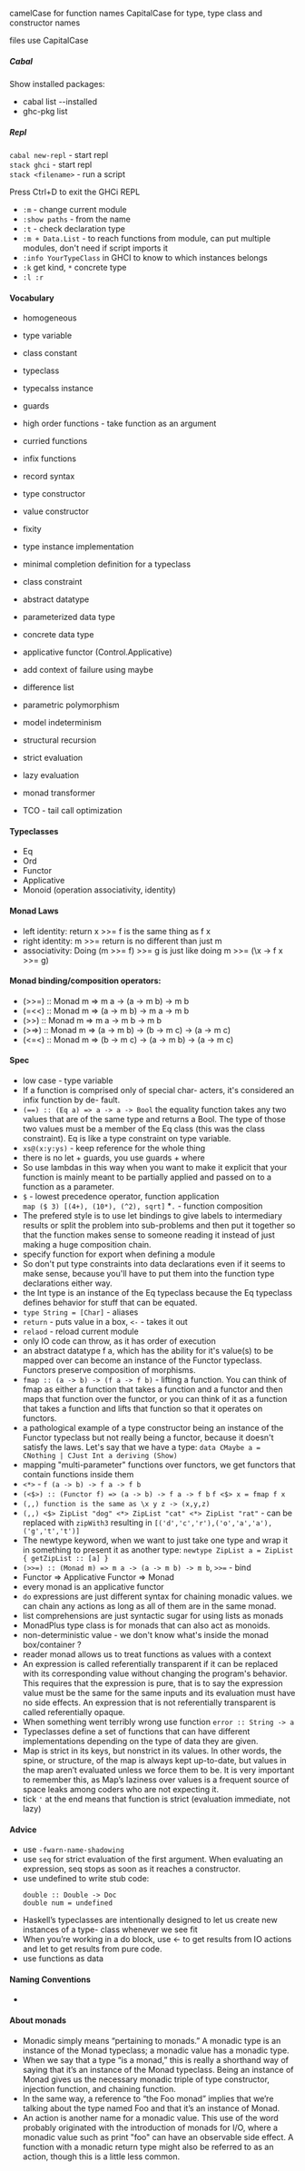 
camelCase for function names
CapitalCase for type, type class and constructor names

files use CapitalCase

##### Cabal
Show installed packages:  
* cabal list --installed
* ghc-pkg list

##### Repl
```cabal new-repl``` - start repl  
```stack ghci``` - start repl  
```stack <filename>``` - run a script  

Press Ctrl+D to exit the GHCi REPL  
* ```:m``` - change current module  
* ```:show paths``` - from the name
* ```:t``` - check declaration type  
* ```:m + Data.List``` - to reach functions from module,
    can put multiple modules, don't need if script
    imports it
* ```:info YourTypeClass``` in GHCI to know to which 
    instances belongs
* ```:k``` get kind, ```*``` concrete type
* ```:l :r```

#### Vocabulary
* homogeneous
* type variable
* class constant
* typeclass
* typecalss instance
* guards
* high order functions - take function as an argument
* curried functions
* infix functions
* record syntax
* type constructor
* value constructor
* fixity
* type instance implementation
* minimal completion definition for a typeclass
* class constraint
* abstract datatype 
* parameterized data type
* concrete data type
* applicative functor (Control.Applicative)
* add context of failure using maybe
* difference list
* parametric polymorphism
* model indeterminism
* structural recursion
* strict evaluation
* lazy evaluation

* monad transformer

* TCO - tail call optimization

#### Typeclasses
* Eq
* Ord
* Functor
* Applicative
* Monoid (operation associativity, identity)

#### Monad Laws
* left identity: return x >>= f is the same thing as f x
* right identity: m >>= return is no different than just m
* associativity: Doing (m >>= f) >>= g is just like doing m >>= (\x -> f x >>= g)

#### Monad binding/composition operators:
* (>>=) :: Monad m => m a -> (a -> m b) -> m b
* (=<<) :: Monad m => (a -> m b) -> m a -> m b
* (>>) :: Monad m => m a -> m b -> m b
* (>=>) :: Monad m => (a -> m b) -> (b -> m c) -> (a -> m c)
* (<=<) :: Monad m => (b -> m c) -> (a -> m b) -> (a -> m c)

#### Spec
* low case - type variable
* If a function is comprised only of special char-
    acters, it's considered an infix function by de-
    fault.
* ```(==) :: (Eq a) => a -> a -> Bool```
    the equality function takes
    any two values that are of the same type and returns a Bool. 
    The type of those two values must be
    a member of the Eq class (this was the class constraint).
    Eq is like a type constraint on type variable.
* ```xs@(x:y:ys)``` - keep reference for the whole thing    
* there is no let + guards, you use guards + where    
* So use lambdas in this way when you want to make it explicit 
    that your function is mainly meant
    to be partially applied and passed on to a function as a parameter.
* ```$``` - lowest precedence operator, function application  
    ```map ($ 3) [(4+), (10*), (^2), sqrt]```
*```.``` - function composition
* The prefered style is to use let bindings to give labels to intermediary results or split the problem
    into sub-problems and then put it together so that the function makes sense to someone reading
    it instead of just making a huge composition chain.
* specify function for export when defining a module
* So don't put type constraints into data declarations even if it seems to make sense, 
    because you'll have to put them into the function type declarations either way.
* the Int type is an instance of the Eq typeclass because the Eq typeclass defines
    behavior for stuff that can be equated.
* ```type String = [Char]``` - aliases
* ```return``` - puts value in a box, ```<-``` - takes it out
* ```relaod``` - reload current module
* only IO code can throw, as it has order of execution
* an abstract datatype f a, which has the ability for it's value(s) to be mapped over 
    can become an instance of the Functor typeclass. Functors preserve composition of morphisms.
* ```fmap :: (a -> b) -> (f a -> f b)``` - lifting a function. 
    You can think of fmap as either a function that takes a function and a functor and then maps that
    function over the functor, or you can think of it as a function that takes a function and lifts that
    function so that it operates on functors.
* a pathological example of a type constructor being an instance of the Functor
      typeclass but not really being a functor, because it doesn't satisfy the laws. Let's say that we have
      a type:
      ```data CMaybe a = CNothing | CJust Int a deriving (Show)```
* mapping "multi-parameter" functions over functors, we get functors that contain
  functions inside them
* ```<*>``` - ```f (a -> b) -> f a -> f b```
* ```(<$>) :: (Functor f) => (a -> b) -> f a -> f b```
  ```f <$> x = fmap f x```
* ```(,,) function is the same as \x y z -> (x,y,z)```
* ```(,,) <$> ZipList "dog" <*> ZipList "cat" <*> ZipList "rat"``` - can be replaced with ```zipWith3``` resulting in
    ```[('d','c','r'),('o','a','a'),('g','t','t')]```
* The newtype keyword, when we want to just take one type and wrap it in something to present it as another type:
    ```newtype ZipList a = ZipList { getZipList :: [a] }```
* ```(>>=) :: (Monad m) => m a -> (a -> m b) -> m b```, ```>>=``` - bind
* Functor => Applicative Functor => Monad
* every monad is an applicative functor
* ```do``` expressions are just different syntax for chaining monadic values. we can chain any actions as long as all of them are in the same monad.
* list comprehensions are just syntactic sugar for using lists as monads
* MonadPlus type class is for monads that can also act as monoids.
* non-deterministic value - we don't know what's inside the monad box/container ?
* reader monad allows us to treat functions as values with a context
* An expression is called referentially transparent if it can be replaced with its corresponding value without changing the program's behavior.
    This requires that the expression is pure, that is to say the expression value must be the same for the same inputs and its evaluation 
    must have no side effects. An expression that is not referentially transparent is called referentially opaque.
* When something went terribly wrong use function ```error :: String -> a```
* Typeclasses define a set of functions that can have different implementations depending on the type of data they are given.
* Map is strict in its keys, but nonstrict in its values. In other words, the spine, or structure,
  of the map is always kept up-to-date, but values in the map aren’t evaluated unless we force them to be.
  It is very important to remember this, as Map’s laziness over values is a frequent source of space leaks among coders who are not expecting it.
* tick ```'``` at the end means that function is strict (evaluation immediate, not lazy)

#### Advice
* use ```-fwarn-name-shadowing```
* use ```seq``` for strict evaluation of the first argument. When evaluating an expression, seq stops as soon as it reaches a constructor.
* use undefined to write stub code:
    ```
    double :: Double -> Doc
    double num = undefined
    ```
* Haskell’s typeclasses are intentionally designed to let us create new instances of a type-
  class whenever we see fit
* When you’re working in a do block, use <- to get results from IO actions and let to get 
  results from pure code.
* use functions as data

#### Naming Conventions
* 


#### About monads
* Monadic simply means “pertaining to monads.” A monadic type is an instance of
  the Monad typeclass; a monadic value has a monadic type.
* When we say that a type “is a monad,” this is really a shorthand way of saying that
  it’s an instance of the Monad typeclass. Being an instance of Monad gives us the necessary 
  monadic triple of type constructor, injection function, and chaining function.
* In the same way, a reference to “the Foo monad” implies that we’re talking about
  the type named Foo and that it’s an instance of Monad.
* An action is another name for a monadic value. This use of the word probably
  originated with the introduction of monads for I/O, where a monadic value such
  as print "foo" can have an observable side effect. A function with a monadic return
  type might also be referred to as an action, though this is a little less common.